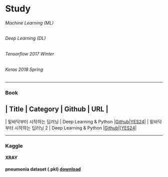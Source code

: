 # Study
###### Machine Learning (ML)
###### Deep Learning (DL)
###### Tensorflow 2017 Winter
###### Keras 2018 Spring
----------
### Book
| Title | Category | Github | URL |
-----------------------------------
| 밑바닥부터 시작하는 딥러닝 | Deep Learning & Python |[Github]()|[YES24](http://www.yes24.com/Product/Goods/34970929?scode=032&OzSrank=1)|
| 밑바닥부터 시작하는 딥러닝 2 | Deep Learning & Python |[Github]()|[[YES24](http://www.yes24.com/Product/Goods/72173703?scode=032&OzSrank=2)|


----------
### Kaggle
#### XRAY
#### pneumonia dataset (.pkl) [download](https://drive.google.com/drive/folders/102q8Y446NfhLaY_P_vAZFKNOHr8hMZ5w?usp=sharing)

